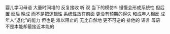 婴儿学习母语
大量时间堆的 反复接收 听 观 当下的模仿♋︎
慢慢会形成系统性 但后置 延后 晚成
而不是把逻辑性 系统性放在前面
更没有预期的得失
和成年人相反
成年人“退化”的能力
但也是 难以阻止的 无比自然地 更不可逆的 排他的
语言 母语 不是本能却最接近本能的
